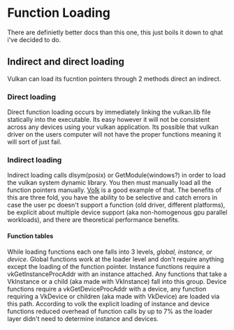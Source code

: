 # Function Loading

There are definietly better docs than this one, this just boils it down to qhat i've decided to do.

## Indirect and direct loading

Vulkan can load its fucntion pointers through 2 methods direct an indirect.

### Direct loading
Direct function loading occurs by immediately linking the vulkan.lib file statically into the executable. Its easy however it will not be consistent across any devices using your vulkan application. Its possible that vulkan driver on the users computer will not have the proper functions meaning it will sort of just fail. 

### Indirect loading
Indirect loading calls dlsym(posix) or GetModule(windows?) in order to load the vulkan system dynamic library. You then must manually load all the function pointers manually. [Volk](https://github.com/zeux/volk) is a good example of that. The benefits of this are three fold, you have the ability to be selective and catch errors in case the user pc doesn't support a function (old driver, different platforms), be explicit about multiple device support (aka non-homogenous gpu parallel workloads), and there are theoretical performance benefits.

#### Function tables
While loading functions each one falls into 3 levels, *global, instance, or device*. Global functions work at the loader level and don't require anything except the loading of the function pointer. Instance functions require a vkGetInstanceProcAddr with an instance attached. Any functions that take a VkInstance or a child (aka made with VkInstance) fall into this group. Device functions require a vkGetDeviceProcAddr with a device, any function requiring a VkDevice or children (aka made with VkDevice) are loaded via this path. According to volk the explicit loading of instance and device functions reduced overhead of function calls by up to 7% as the loader layer didn't need to determine instance and devices. 
